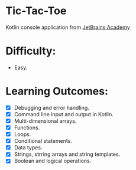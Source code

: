 # Tic-Tac-Toe
Kotlin console application from [JetBrains Academy](https://hyperskill.org/projects/123?track=3)
# Difficulty: 
- Easy.

# Learning Outcomes:
- [x] Debugging and error handling.
- [x] Command line input and output in Kotlin.
- [x] Multi-dimensional arrays.
- [x] Functions.
- [x] Loops.
- [x] Conditional statements.
- [x] Data types.
- [x] Strings, strring arrays and string templates.
- [x] Boolean and logical operations.
